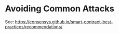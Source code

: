 # Avoiding Common Attacks
See: https://consensys.github.io/smart-contract-best-practices/recommendations/

